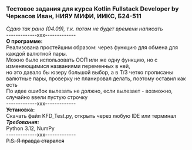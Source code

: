 ### Тестовое задания для курса Kotlin Fullstack Developer by Черкасов Иван, НИЯУ МИФИ, ИИКС, Б24-511
_Сдаю так рано (04.09), т.к. потом не будет времени написать_ \
-------------ххх------------- \
**О программе:**\
Реализована простейшим образом: через функцию для обмена для каждой валютной пары.\
Можно было использовать ООП или же одну функцию, но с изменяющимися названиями переменных в ней,\
но это давало бы юзеру большой выбор, а в Т/З четко прописаны валютные пары, проверку не планировал делать, поэтому оставил как есть\
По идее ошибок вылезать не должно, если вылезает - возможно, случайно ввели пустую строчку\
-------------ххх-------------\
**Установка:**\
Скачать файл KFD_Test.py, открыть через любую IDE или терминал\
***Требования:***\
Python 3.12, NumPy\
-------------ххх-------------\
~~P.S. Я правда старался~~
